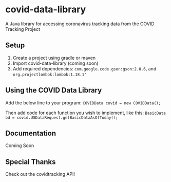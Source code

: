 # covid-data-library
A Java library for accessing coronavirus tracking data from the COVID Tracking Project

## Setup
1. Create a project using gradle or maven
2. Import covid-data-library (coming soon)
3. Add required dependencies: `com.google.code.gson:gson:2.8.6`, and `org.projectlombok:lombok:1.18.1'`

## Using the COVID Data Library
Add the below line to your program:
``` COVIDData covid = new COVIDData(); ```

Then add code for each function you wish to implement, like this:
```BasicData bd = covid.USDataRequest.getBasicDataAsOfToday();```

## Documentation
Coming Soon

## Special Thanks
Check out the covidtracking API!

